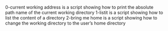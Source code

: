 0-current working address is a script showing how to print the absolute path name of the current working directory
1-listit is a script showing how to list the content of a directory
2-bring me home is a script showing how to change the working directory to the user’s home directory
